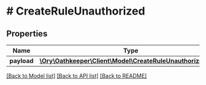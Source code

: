 # # CreateRuleUnauthorized

## Properties

Name | Type | Description | Notes
------------ | ------------- | ------------- | -------------
**payload** | [**\Ory\Oathkeeper\Client\Model\CreateRuleUnauthorizedBody**](CreateRuleUnauthorizedBody.md) |  | [optional]

[[Back to Model list]](../../README.md#models) [[Back to API list]](../../README.md#endpoints) [[Back to README]](../../README.md)
